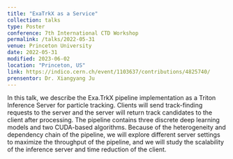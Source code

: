 ```yaml
---
title: "ExaTrkX as a Service"
collection: talks
type: Poster
conference: 7th International CTD Workshop
permalink: /talks/2022-05-31
venue: Princeton University
date: 2022-05-31
modified: 2023-06-02
location: "Princeton, US"
link: https://indico.cern.ch/event/1103637/contributions/4825740/
prensentor: Dr. Xiangyang Ju
---
```


In this talk, we describe the Exa.TrkX pipeline implementation as a Triton Inference Server for particle tracking. Clients will send track-finding requests to the server and the server will return track candidates to the client after processing. The pipeline contains three discrete deep learning models and two CUDA-based algorithms. Because of the heterogeneity and dependency chain of the pipeline, we will explore different server settings to maximize the throughput of the pipeline, and we will study the scalability of the inference server and time reduction of the client.